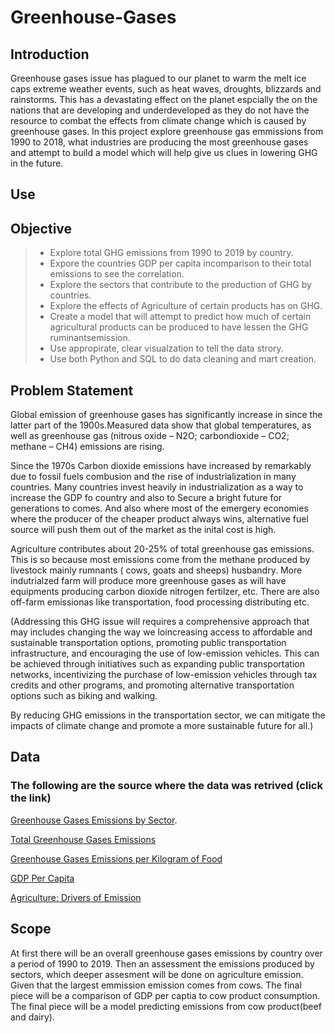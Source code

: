# Greenhouse-Gases
## Introduction
Greenhouse gases issue has  plagued to our planet to warm the melt ice caps extreme weather events, such as heat waves, droughts, blizzards and rainstorms.  This has a devastating effect on the planet espcially the on the nations that are developing and underdeveloped as they do not have the resource to combat the effects from climate change which is caused by greenhouse gases. In this project explore greenhouse gas emmissions  from 1990 to 2018, what industries  are producing the most greenhouse gases and attempt to build a model which will help give us clues in lowering GHG in the future.  

## Use


## Objective 
> * Explore total GHG emissions from 1990 to 2019 by country.
> * Expore the countries GDP per capita  incomparison to their total emissions to see the correlation.
> * Explore the sectors that contribute to the production of GHG by countries. 
> * Explore the effects of Agriculture of certain products has on GHG.
> * Create a model that will  attempt to predict how much of certain agricultural products can be produced to have lessen the GHG ruminantsemission.
> * Use appropirate, clear visualzation to tell the data strory. 
> * Use both Python  and SQL to do data cleaning and mart creation.

## Problem Statement
Global emission of  greenhouse gases  has significantly increase in since the latter part of the 1900s.Measured data show that global temperatures, as well as greenhouse gas (nitrous oxide – N2O; carbondioxide – CO2; methane – CH4) emissions are rising. 

Since the 1970s Carbon dioxide emissions have increased by remarkably due to fossil fuels combusion and the rise of industrialization in many countries. Many countries invest heavily in industrialization as a way to increase the GDP fo country and also to Secure a bright future for generations to comes. And also where most of the emergery economies where the producer of the cheaper product always wins, alternative fuel source will push them out of the market as the inital cost is high. 

Agriculture contributes about  20-25% of total greenhouse gas emissions. This is so because most emissions come from the methane produced by livestock  mainly rumnants ( cows, goats and sheeps) husbandry. More indutrialzed farm will produce more greenhouse gases  as will have equipments producing carbon dioxide  nitrogen fertilzer, etc. There are also off-farm emissionas like transportation, food processing distributing etc. 

(Addressing this GHG issue will  requires a comprehensive approach that may  includes changing the way we loincreasing access to affordable and sustainable transportation options, promoting public transportation infrastructure, and encouraging the use of low-emission vehicles. This can be achieved through initiatives such as expanding public transportation networks, incentivizing the purchase of low-emission vehicles through tax credits and other programs, and promoting alternative transportation options such as biking and walking.

By reducing GHG emissions in the transportation sector, we can mitigate the impacts of climate change and promote a more sustainable future for all.)

## Data 
 ### The following are the source where the data was retrived (click the link)

[Greenhouse Gases Emissions by Sector](https://ourworldindata.org/grapher/ghg-emissions-by-sector).

[Total Greenhouse Gases Emissions](https://ourworldindata.org/grapher/total-ghg-emissions)

[Greenhouse Gases Emissions per Kilogram of Food](https://ourworldindata.org/grapher/ghg-per-kg-poore)

[GDP Per Capita](https://ourworldindata.org/grapher/gdp-per-capita-worldbank)

[Agriculture: Drivers of Emission](https://www.climatewatchdata.org/sectors/agriculture?emissionType=203&filter=#drivers-of-emissions)

## Scope 
At first there will be an overall greenhouse gases emissions by country  over a period of 1990 to 2019.  Then an  assessment the emissions produced by sectors, which  deeper  assesment will be done on agriculture emission. Given that the largest emmission emission comes from cows. The final piece will be a comparison of GDP  per captia to cow product consumption. The final piece will be a model predicting emissions from cow product(beef and dairy).


